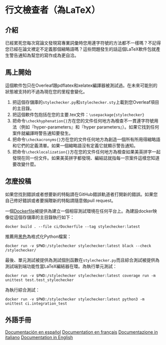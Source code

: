 # 行文檢查者（為LaTeX）

## 介紹
已經累死您每次寫論文發現寫專業詞彙時您用連字符號的方法都不一樣嗎？不記得您已經在論文裡定不定義那個縮略語嗎？這些問題發生的話這個LaTeX軟件包就產生警告通知為幫您的寫作成為更自洽。

## 馬上開始
這個軟件包只在Overleaf跟pdflatex和xelatex編譯器被測試過。在未來可能別的狀態被支持的不過為現在您的里程會變化。

1. 把這個存儲庫的```stylechecker.py```和```stylechecker.sty```上載到您Overleaf項目的主目錄。
2. 把這個軟件包抱括在您的主要.tex文件：```\usepackage{stylechecker}```
3. 把命令```\checkhyphenation{}```方在您的文件任何地方為檢查不一貫連字符號用法（例如『hyper-parameters』和『hyper parameters』）。如果它找到任何案件就編譯時警告通知要發生。
4. 把命令```\checkacronyms{}```方在您的文件任何地方為創造一個所有所用得縮略語和它們的定義清單。如果一個縮略語沒有定義它就顯示警告通知。
5. 把命令```\checklocalization{}```方在您的文件任何地方為檢查如果美英拼字一起發現在同一份文件。如果美英拼字都發現、編結誌就指每一宗案件這樣您知道要改變什麼。

## 怎麼投稿
如果您找到錯誤或者想要新的特點請在GitHub錯誤軌道者打開新的錯誤。如果您自己修好錯誤或者要捐贈新的特點請隨意做pull request。

一個[Dockerfile](https://docs.docker.com/get-docker/)被提供為建立一個相容測試環境在任何平台上。為建設docker映像從這個存儲庫的主目錄執行如下：

```
docker build . --file ci/Dockerfile --tag stylechecker:latest
```

推薦用[黑色](https://github.com/psf/black)為格式化Python檔案：

```
docker run -v $PWD:/stylechecker stylechecker:latest black --check /stylechecker/
```

最後、單元測試被提供為測試個別函數在```stylechecker.py```而且綜合測試被提供為測試端到端功能性當LaTeX編結器在環。為執行單元測試：

```
docker run -v $PWD:/stylechecker stylechecker:latest coverage run -m unittest test.test_stylechecker
```

為執行綜合測試：

```
docker run -v $PWD:/stylechecker stylechecker:latest python3 -m unittest ci.integration_test
```

## 外語手冊
[Documentación en español](L%C3%89AME.md)
[Documentation en français](LIZEZ-MOI.md)
[Documentazione in italiano](LEGGIMI.md)
[Documentation in English](../README.md)
